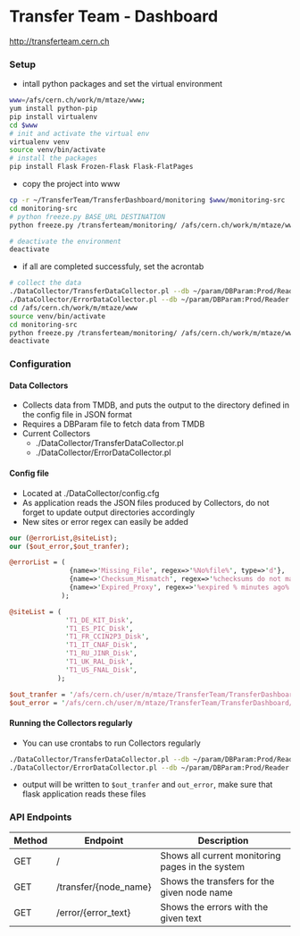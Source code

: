 # Transfer Team - Dashboard

http://transferteam.cern.ch

### Setup
* intall python packages and set the virtual environment
```sh
www=/afs/cern.ch/work/m/mtaze/www;
yum install python-pip
pip install virtualenv
cd $www
# init and activate the virtual env
virtualenv venv
source venv/bin/activate
# install the packages
pip install Flask Frozen-Flask Flask-FlatPages
```
* copy the project into www
```sh
cp -r ~/TransferTeam/TransferDashboard/monitoring $www/monitoring-src
cd monitoring-src
# python freeze.py BASE_URL DESTINATION
python freeze.py /transferteam/monitoring/ /afs/cern.ch/work/m/mtaze/www/monitoring

# deactivate the environment
deactivate
```
* if all are completed successfuly, set the acrontab
```sh
# collect the data
./DataCollector/TransferDataCollector.pl --db ~/param/DBParam:Prod/Reader
./DataCollector/ErrorDataCollector.pl --db ~/param/DBParam:Prod/Reader
cd /afs/cern.ch/work/m/mtaze/www
source venv/bin/activate
cd monitoring-src
python freeze.py /transferteam/monitoring/ /afs/cern.ch/work/m/mtaze/www/monitoring
deactivate
```

### Configuration

#### Data Collectors
* Collects data from TMDB, and puts the output to the directory defined in the config file in JSON format
* Requires a DBParam file to fetch data from TMDB
* Current Collectors
  * ./DataCollector/TransferDataCollector.pl
  * ./DataCollector/ErrorDataCollector.pl

#### Config file
* Located at ./DataCollector/config.cfg
* As application reads the JSON files produced by Collectors, do not forget to update output directories accordingly
* New sites or error regex can easily be added
```perl
our (@errorList,@siteList);
our ($out_error,$out_tranfer);

@errorList = (
               {name=>'Missing_File', regex=>'%No%file%', type=>'d'},
               {name=>'Checksum_Mismatch', regex=>'%checksums do not match%', type=>'d'},
               {name=>'Expired_Proxy', regex=>'%expired % minutes ago%', type=>'t'}
             );

@siteList = (
              'T1_DE_KIT_Disk',
              'T1_ES_PIC_Disk',
              'T1_FR_CCIN2P3_Disk',
              'T1_IT_CNAF_Disk',
              'T1_RU_JINR_Disk',
              'T1_UK_RAL_Disk',
              'T1_US_FNAL_Disk',
            );

$out_tranfer = '/afs/cern.ch/user/m/mtaze/TransferTeam/TransferDashboard/monitoring/static/data/transfers.json';
$out_error = '/afs/cern.ch/user/m/mtaze/TransferTeam/TransferDashboard/monitoring/static/data/errors.json';
```

#### Running the Collectors regularly
* You can use crontabs to run Collectors regularly
```sh
./DataCollector/TransferDataCollector.pl --db ~/param/DBParam:Prod/Reader
./DataCollector/ErrorDataCollector.pl --db ~/param/DBParam:Prod/Reader
```
* output will be written to ```$out_tranfer``` and ```out_error```, make sure that flask application reads these files


### API Endpoints
| Method | Endpoint                           | Description
|--------|------------------------------------|--------------------------------------------------------
| GET    | /                                  | Shows all current monitoring pages in the system
| GET    | /transfer/{node_name}              | Shows the transfers for the given node name
| GET    | /error/{error_text}                | Shows the errors with the given text
